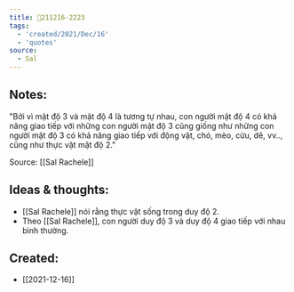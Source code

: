 ```yaml
---
title: 💬211216-2223
tags:
  - 'created/2021/Dec/16'
  - 'quotes'
source:
  - Sal
---
```


## Notes:
"Bởi vì mật độ 3 và mật độ 4 là tương tự nhau, con người mật độ 4 có khả năng giao tiếp với những con người mật độ 3 cũng giống như những con người mật độ 3 có khả năng giao tiếp với động vật, chó, mèo, cừu, dê, vv.., cũng như thực vật mật độ 2."

Source: [[Sal Rachele]]

## Ideas & thoughts:
- [[Sal Rachele]] nói rằng thực vật sống trong duy độ 2.
- Theo [[Sal Rachele]], con người duy độ 3 và duy độ 4 giao tiếp với nhau bình thường.
## Created:
- [[2021-12-16]]
